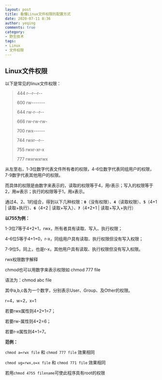 ```yaml
---
layout: post
title: 看懂Linux文件权限的配置方式
date: 2020-07-11 8:36
author: yeqing
comments: true
category:
- 野生技术
tags:
- Linux
- 文件权限
---
```


## Linux文件权限

以下是常见的linux文件权限：

> 444 r--r--r--
>
> 600 rw-------
>
> 644 rw-r--r--
>
> 666 rw-rw-rw-
>
> 700 rwx------
>
> 744 rwxr--r--
>
> 755 rwxr-xr-x
>
> 777 rwxrwxrwx

从左至右，1-3位数字代表文件所有者的权限，4-6位数字代表同组用户的权限，7-9数字代表其他用户的权限。

而具体的权限是由数字来表示的，读取的权限等于4，用r表示；写入的权限等于2，用w表示；执行的权限等于1，用x表示。

通过4、2、1的组合，得到以下几种权限：**`0`**（没有权限）、**`4`**（读取权限）、**`5`**（4+1 | 读取+执行）、**`6`**（4+2 | 读取+写入）、**`7`**（4+2+1 | 读取+写入+执行）

**以755为例：**

1-3位7等于4+2+1，rwx，所有者具有读取、写入、执行权限；

4-6位5等于4+1+0，r-x，同组用户具有读取、执行权限但没有写入权限；

7-9位5，同上，也是r-x，其他用户具有读取、执行权限但没有写入权限。

rwx权限数字解释 

chmod也可以用数字来表示权限如 chmod 777 file

语法为：chmod abc file

其中a,b,c各为一个数字，分别表示User、Group、及Other的权限。

r=4，w=2，x=1

若要rwx属性则4+2+1=7；

若要rw-属性则4+2=6；

若要r-x属性则4+1=7。

**范例：**

`chmod a=rwx file` 和 `chmod 777 file` 效果相同

`chmod ug=rwx,o=x file`  和 `chmod 771 file`  效果相同

若用`chmod 4755 filename`可使此程序具有root的权限

